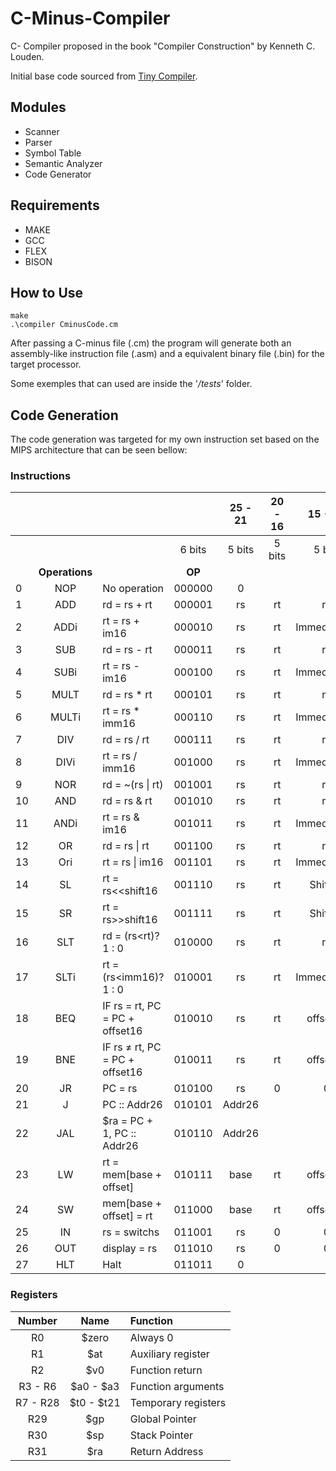 # C-Minus-Compiler
C- Compiler proposed in the book "Compiler Construction" by Kenneth C. Louden.

Initial base code sourced from 
[Tiny Compiler](http://www.cs.sjsu.edu/faculty/louden/cmptext/ "Tiny Compiler Exemple").

## Modules
* Scanner
* Parser
* Symbol Table
* Semantic Analyzer
* Code Generator

## Requirements
* MAKE
* GCC
* FLEX
* BISON

## How to Use
```
make
.\compiler CminusCode.cm
```

After passing a C-minus file (.cm) the program will generate both an assembly-like instruction file (.asm) and a equivalent binary file (.bin) for the target processor.

Some exemples that can used are inside the '*/tests*' folder.
## Code Generation
The code generation was targeted for my own instruction set based on the MIPS architecture that can be seen bellow:

### Instructions
|    |            |                                  |        | 25     -     21 | 20     -     16 | 15     -     11 | 10     -       0  |
|----|:----------:|----------------------------------|:------:|:---------------:|:---------------:|:---------------:|:-----------------:|
|    |            |                                  | 6 bits |      5 bits     |      5 bits     |      5 bits     |      11 bits      |
|    |**Operations**|                                | **OP** |                 |                 |                 |                   |
|  0 |     NOP    | No operation                     | 000000 |        0        |                 |                 |                   |
|  1 |     ADD    | rd = rs + rt                     | 000001 |        rs       |        rt       |        rd       |         0         |
|  2 |    ADDi    | rt = rs + im16                   | 000010 |        rs       |        rt       |   Immediate16   |                   |
|  3 |     SUB    | rd = rs - rt                     | 000011 |        rs       |        rt       |        rd       |         0         |
|  4 |    SUBi    | rt = rs - im16                   | 000100 |        rs       |        rt       |   Immediate16   |                   |
|  5 |    MULT    | rd = rs * rt                     | 000101 |        rs       |        rt       |        rd       |         0         |
|  6 |    MULTi   | rt = rs * imm16                  | 000110 |        rs       |        rt       |   Immediate16   |                   |
|  7 |     DIV    | rd = rs / rt                     | 000111 |        rs       |        rt       |        rd       |         0         |
|  8 |    DIVi    | rt = rs / imm16                  | 001000 |        rs       |        rt       |   Immediate16   |                   |
|  9 |     NOR    | rd = ~(rs \| rt)                 | 001001 |        rs       |        rt       |        rd       |         0         |
| 10 |     AND    | rd = rs & rt                     | 001010 |        rs       |        rt       |        rd       |         0         |
| 11 |    ANDi    | rt = rs & im16                   | 001011 |        rs       |        rt       |   Immediate16   |                   |
| 12 |     OR     | rd = rs \| rt                    | 001100 |        rs       |        rt       |        rd       |         0         |
| 13 |     Ori    | rt = rs \| im16                  | 001101 |        rs       |        rt       |   Immediate16   |                   |
| 14 |     SL     | rt = rs<<shift16                 | 001110 |        rs       |        rt       |     Shift16     |                   |
| 15 |     SR     | rt = rs>>shift16                 | 001111 |        rs       |        rt       |     Shift16     |                   |
| 16 |     SLT    | rd = (rs<rt)? 1 : 0              | 010000 |        rs       |        rt       |        rd       |         0         |
| 17 |    SLTi    | rt = (rs<imm16)? 1 : 0           | 010001 |        rs       |        rt       |   Immediate16   |                   |
| 18 |     BEQ    | IF rs = rt, PC = PC + offset16   | 010010 |        rs       |        rt       |     offset16    |                   |
| 19 |     BNE    | IF rs ≠ rt, PC = PC +   offset16 | 010011 |        rs       |        rt       |     offset16    |                   |
| 20 |     JR     | PC = rs                          | 010100 |        rs       |        0        |        0        |                   |
| 21 |      J     | PC :: Addr26                     | 010101 |                                Addr26                                  ||
| 22 |     JAL    | $ra = PC + 1, PC :: Addr26       | 010110 |                                Addr26                                  ||
| 23 |     LW     | rt = mem[base + offset]          | 010111 |       base      |        rt       |     offset16    |                   |
| 24 |     SW     | mem[base + offset] =  rt         | 011000 |       base      |        rt       |     offset16    |                   |
| 25 |     IN     | rs = switchs                     | 011001 |        rs       |        0        |        0        |         0         |
| 26 |     OUT    | display = rs                     | 011010 |        rs       |        0        |        0        |         0         |
| 27 |     HLT    | Halt                             | 011011 |                                   0                                     |

### Registers

|     **Number**    |      **Name**      |          **Function**            |
|:-----------------:|:------------------:|:---------------------------------|
|     R0            |     $zero          |     Always 0                     |
|     R1            |      $at           |     Auxiliary register           |
|     R2            |      $v0           |     Function return              |
|     R3 - R6       |      $a0 - $a3     |     Function arguments           |
|     R7 - R28      |      $t0 - $t21    |     Temporary registers          |
|     R29           |      $gp           |     Global Pointer               |
|     R30           |      $sp           |     Stack Pointer                |
|     R31           |      $ra           |     Return Address               |
